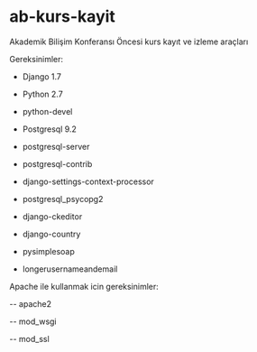 ab-kurs-kayit
=============

Akademik Bilişim Konferansı Öncesi kurs kayıt ve izleme araçları

Gereksinimler:
- Django 1.7

- Python 2.7

- python-devel

- Postgresql 9.2

- postgresql-server

- postgresql-contrib

- django-settings-context-processor

- postgresql_psycopg2

-  django-ckeditor

- django-country

- pysimplesoap

- longerusernameandemail

Apache ile kullanmak icin gereksinimler:

-- apache2

-- mod_wsgi

-- mod_ssl
